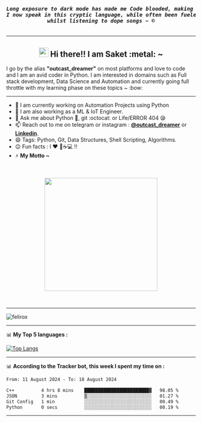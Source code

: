 <pre><i><b><h4 align="center">Long exposure to dark mode has made me Code blooded, making me addicted to the unique parseltongue, Python.<br>I now speak in this cryptic language, while often been fueled from the energy of black coffee<br>whilst listening to dope songs ~ ©</h4></b></i></pre>
<hr>
<h2 align="center"><img src="https://media.giphy.com/media/hvRJCLFzcasrR4ia7z/giphy.gif" width="25px" /> Hi there!! I am Saket :metal: ~ </h2>
I go by the alias <b>"outcast_dreamer"</b> on most platforms and love to code and I am an avid coder in Python. I am interested in domains such as Full stack development, Data Science and Automation and currently going full throttle with my learning phase on these topics ~ :bow:
<hr> 

<!--
**outcastdreamer/outcastdreamer** is a ✨ _special_ ✨ repository because its `README.md` (this file) appears on your GitHub profile.

Here are some ideas to get you started:
- 👯 I’m looking to collaborate on ...
- 🤔 I’m looking for help with ...

- ⚡ Fun fact:
-->

- 🔭 I am currently working on Automation Projects using Python
- 🌱 I am also working as a ML & IoT Engineer. 
- 💬 Ask me about Python :snake:,  git :octocat: or Life/ERROR 404 :sleepy:
- 📫 Reach out to me on telegram or instagram : <b>[@outcast_dreamer](https://www.instagram.com/outcast_dreamer/)</b> or <b>[Linkedin](https://www.linkedin.com/in/saket-savarn/)</b>.
- 😄 Tags: Python, Git, Data Structures, Shell Scripting, Algorithms.
- :wink: Fun facts : I :heart: :musical_note::coffee::computer: !!
- ⚡ <b>My Motto ~</b>

<br>
<p align="center" width="100%">
<img src="https://media.giphy.com/media/USV0ym3bVWQJJmNu3N/giphy.gif" height="300" width="300" align="center" />
</p>
<br>
<hr>
<p align="left"> <img src="https://komarev.com/ghpvc/?username=outcastdreamer" alt="felirox" /> </p>
<hr>

:bar_chart: **My Top 5 languages :**<br>
 
[![Top Langs](https://github-readme-stats.vercel.app/api/top-langs/?username=outcastdreamer&layout=compact&show_icons=true)](https://github.com/anuraghazra/github-readme-stats)


<hr>

📊 **According to the Tracker bot, this week I spent my time on :**
<br>

<!--START_SECTION:waka-->

```txt
From: 11 August 2024 - To: 18 August 2024

C++          4 hrs 8 mins    ████████████████████████▓   98.05 %
JSON         3 mins          ▒░░░░░░░░░░░░░░░░░░░░░░░░   01.27 %
Git Config   1 min           ░░░░░░░░░░░░░░░░░░░░░░░░░   00.49 %
Python       0 secs          ░░░░░░░░░░░░░░░░░░░░░░░░░   00.19 %
```

<!--END_SECTION:waka-->

<hr>
